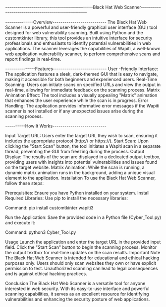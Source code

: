 --------------------------------------------Black Hat Web Scanner---------------------------------------------------

--------------Overview---------------------------
The Black Hat Web Scanner is a powerful and user-friendly graphical user interface (GUI) tool designed for web vulnerability scanning. Built using Python and the customtkinter library, this tool provides an intuitive interface for security professionals and enthusiasts to identify potential vulnerabilities in web applications. The scanner leverages the capabilities of Wapiti, a well-known web application vulnerability scanner, to perform comprehensive scans and report findings in real-time.

---------------Features---------------------------
User -Friendly Interface: The application features a sleek, dark-themed GUI that is easy to navigate, making it accessible for both beginners and experienced users.
Real-Time Scanning: Users can initiate scans on specified URLs and view the output in real-time, allowing for immediate feedback on the scanning process.
Matrix Animation Effect: The tool includes a visually appealing "Matrix" animation that enhances the user experience while the scan is in progress.
Error Handling: The application provides informative error messages if the Wapiti scanner is not installed or if any unexpected issues arise during the scanning process.

----------How It Works---------------------------

Input Target URL: Users enter the target URL they wish to scan, ensuring it includes the appropriate protocol (http:// or https://).
Start Scan: Upon clicking the "Start Scan" button, the tool initiates a Wapiti scan in a separate thread, preventing the GUI from freezing during the process.
Output Display: The results of the scan are displayed in a dedicated output textbox, providing users with insights into potential vulnerabilities and issues found on the target website.
Matrix Animation: While the scan is running, a dynamic matrix animation runs in the background, adding a unique visual element to the application.
Installation
To use the Black Hat Web Scanner, follow these steps:

Prerequisites: Ensure you have Python installed on your system.
Install Required Libraries: Use pip to install the necessary libraries:

Command: pip install customtkinter wapiti3

Run the Application: Save the provided code in a Python file (Cyber_Tool.py) and execute it:

Command: python3 Cyber_Tool.py

Usage
Launch the application and enter the target URL in the provided input field.
Click the "Start Scan" button to begin the scanning process.
Monitor the output textbox for real-time updates on the scan results.
Important Note
The Black Hat Web Scanner is intended for educational and ethical hacking purposes only. Users should only scan websites they own or have explicit permission to test. Unauthorized scanning can lead to legal consequences and is against ethical hacking practices.

Conclusion
The Black Hat Web Scanner is a versatile tool for anyone interested in web security. With its easy-to-use interface and powerful scanning capabilities, it serves as an excellent resource for identifying vulnerabilities and enhancing the security posture of web applications.
